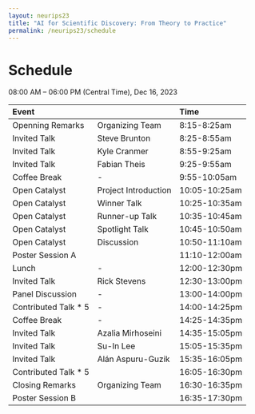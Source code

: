 ```yaml
---
layout: neurips23
title: "AI for Scientific Discovery: From Theory to Practice"
permalink: /neurips23/schedule
---
```




# Schedule

08:00 AM – 06:00 PM (Central Time), Dec 16, 2023

| Event | | Time |
| :--- | --- | :--- |
| Openning Remarks | Organizing Team | 8:15-8:25am |
| Invited Talk | Steve Brunton | 8:25-8:55am |
| Invited Talk | Kyle Cranmer | 8:55-9:25am |
| Invited Talk | Fabian Theis | 9:25-9:55am |
| Coffee Break | - | 9:55-10:05am |
| Open Catalyst | Project Introduction | 10:05-10:25am |
| Open Catalyst | Winner Talk | 10:25-10:35am |
| Open Catalyst | Runner-up Talk | 10:35-10:45am |
| Open Catalyst | Spotlight Talk | 10:45-10:50am |
| Open Catalyst | Discussion | 10:50-11:10am |
| Poster Session A | | 11:10-12:00am |
| Lunch | - | 12:00-12:30pm |
| Invited Talk | Rick Stevens | 12:30-13:00pm |
| Panel Discussion  | - | 13:00-14:00pm |
| Contributed Talk * 5 | - | 14:00-14:25pm |
| Coffee Break | - | 14:25-14:35pm | 
| Invited Talk | Azalia Mirhoseini |	14:35-15:05pm |
| Invited Talk | Su-In Lee	| 15:05-15:35pm |
| Invited Talk | Alán Aspuru-Guzik |	15:35-16:05pm |
| Contributed Talk * 5 |  | 16:05-16:30pm |
| Closing Remarks | Organizing Team | 16:30-16:35pm |
| Poster Session B | | 16:35-17:30pm |




